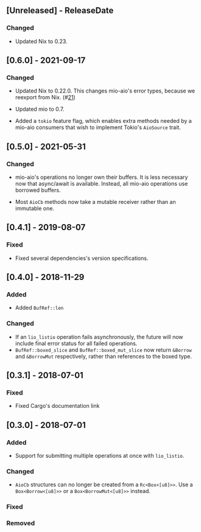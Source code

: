 ## [Unreleased] - ReleaseDate

### Changed

- Updated Nix to 0.23.

## [0.6.0] - 2021-09-17

### Changed

- Updated Nix to 0.22.0.  This changes mio-aio's error types, because we
  reexport from Nix.
  (#[21](https://github.com/asomers/mio-aio/pull/21))

- Updated mio to 0.7.

- Added a `tokio` feature flag, which enables extra methods needed by a mio-aio
  consumers that wish to implement Tokio's `AioSource` trait.

## [0.5.0] - 2021-05-31

### Changed

- mio-aio's operations no longer own their buffers.  It is less necessary now
  that async/await is available.  Instead, all mio-aio operations use borrowed
  buffers.

- Most `AioCb` methods now take a mutable receiver rather than an immutable one.

## [0.4.1] - 2019-08-07
### Fixed
- Fixed several dependencies's version specifications.

## [0.4.0] - 2018-11-29
### Added
- Added `BufRef::len`

### Changed
- If an `lio_listio` operation fails asynchronously, the future will now
  include final error status for all failed operations.
- `BufRef::boxed_slice` and `BufRef::boxed_mut_slice` now return `&Borrow` and
  `&BorrowMut` respectively, rather than references to the boxed type.

## [0.3.1] - 2018-07-01
### Fixed
- Fixed Cargo's documentation link

## [0.3.0] - 2018-07-01
### Added
- Support for submitting multiple operations at once with `lio_listio`.

### Changed
- `AioCb` structures can no longer be created from a `Rc<Box<[u8]>>`.  Use a
  `Box<Borrow<[u8]>>` or a `Box<BorrowMut<[u8]>>` instead.

### Fixed

### Removed
